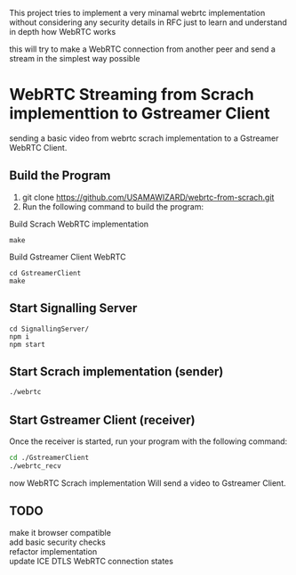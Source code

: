 
This project tries to implement a very minamal webrtc implementation without considering any security details in RFC just to learn and understand in depth how WebRTC works  <br>

this will try to make a WebRTC connection from another peer and send a stream in the simplest way possible <br>

# WebRTC Streaming from Scrach implementtion to Gstreamer Client 
sending a basic video from webrtc scrach implementation to a Gstreamer WebRTC Client.

## Build the Program

1. git clone https://github.com/USAMAWIZARD/webrtc-from-scrach.git
2. Run the following command to build the program:

Build Scrach WebRTC implementation <br>
``` 
make
 ```

Build Gstreamer Client WebRTC <br>

```
cd GstreamerClient
make 
```


## Start Signalling Server
```
cd SignallingServer/
npm i 
npm start 
```


## Start Scrach implementation (sender)


```sh
./webrtc
```

## Start Gstreamer Client (receiver)

Once the receiver is started, run your program with the following command:

```sh
cd ./GstreamerClient
./webrtc_recv
```

now WebRTC Scrach implementation Will send a video to Gstreamer Client.

## TODO 
make it browser compatible <br>
add basic security checks <br>
refactor implementation <br>
update ICE DTLS WebRTC connection states <br>
